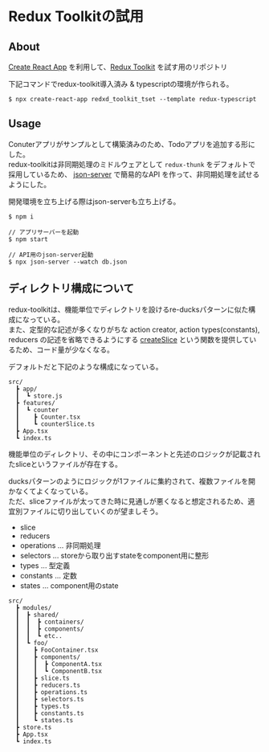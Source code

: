 # Redux Toolkitの試用

## About
[Create React App](https://github.com/facebook/create-react-app)
を利用して、[Redux Toolkit](https://redux-toolkit.js.org/) を試す用のリポジトリ

下記コマンドでredux-toolkit導入済み & typescriptの環境が作られる。

```
$ npx create-react-app redxd_toolkit_tset --template redux-typescript  
```

## Usage
Conuterアプリがサンプルとして構築済みのため、Todoアプリを追加する形にした。  
redux-toolkitは非同期処理のミドルウェアとして `redux-thunk` をデフォルトで採用しているため、
[json-server](https://www.npmjs.com/package/json-server) で簡易的なAPI
を作って、非同期処理を試せるようにした。

開発環境を立ち上げる際はjson-serverも立ち上げる。

```
$ npm i

// アプリサーバーを起動
$ npm start

// API用のjson-server起動
$ npx json-server --watch db.json
```

## ディレクトリ構成について
redux-toolkitは、機能単位でディレクトリを設けるre-ducksパターンに似た構成になっている。  
また、定型的な記述が多くなりがちな
action creator, action types(constants), reducers
の記述を省略できるようにする
[createSlice](https://redux-toolkit.js.org/usage/usage-with-typescript#createslice)
という関数を提供しているため、コード量が少なくなる。 
  
デフォルトだと下記のような構成になっている。

```
src/  
  ┣ app/  
  ┃  ┗ store.js  
  ┣ features/  
  ┃  ┗ counter  
  ┃    ┣ Counter.tsx  
  ┃    ┗ counterSlice.ts  
  ┣ App.tsx  
  ┗ index.ts  
```

機能単位のディレクトリ、その中にコンポーネントと先述のロジックが記載されたsliceというファイルが存在する。
  
ducksパターンのようにロジックが1ファイルに集約されて、複数ファイルを開かなくてよくなっている。  
ただ、sliceファイルが太ってきた時に見通しが悪くなると想定されるため、適宜別ファイルに切り出していくのが望ましそう。  

- slice  
- reducers  
- operations ... 非同期処理  
- selectors ... storeから取り出すstateをcomponent用に整形  
- types ... 型定義  
- constants ... 定数
- states ... component用のstate  

```
src/      
  ┣ modules/  
  ┃  ┣ shared/  
  ┃  ┃  ┣ containers/  
  ┃  ┃  ┣ components/  
  ┃  ┃  ┗ etc..  
  ┃  ┗ foo/  
  ┃    ┣ FooContainer.tsx    
  ┃    ┣ components/  
  ┃    ┃  ┣ ComponentA.tsx  
  ┃    ┃  ┗ ComponentB.tsx  
  ┃    ┣ slice.ts   
  ┃    ┣ reducers.ts   
  ┃    ┣ operations.ts   
  ┃    ┣ selectors.ts   
  ┃    ┣ types.ts   
  ┃    ┣ constants.ts   
  ┃    ┗ states.ts  
  ┣ store.ts   
  ┣ App.tsx  
  ┗ index.ts  
 ```
 